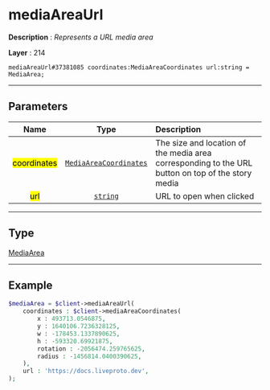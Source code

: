 # mediaAreaUrl

**Description** : *Represents a URL media area*

**Layer** : 214

```tl
mediaAreaUrl#37381085 coordinates:MediaAreaCoordinates url:string = MediaArea;
```

---

## Parameters

| Name | Type | Description |
| :---: | :---: | :--- |
| <mark>coordinates</mark> | [`MediaAreaCoordinates`](type/MediaAreaCoordinates) | The size and location of the media area corresponding to the URL button on top of the story media |
| <mark>url</mark> | [`string`](type/string) | URL to open when clicked |

---

## Type

[MediaArea](type/MediaArea)

---

## Example

```php
$mediaArea = $client->mediaAreaUrl(
	coordinates : $client->mediaAreaCoordinates(
		x : 493713.0546875,
		y : 1640106.7236328125,
		w : -178453.1337890625,
		h : -593320.69921875,
		rotation : -2056474.259765625,
		radius : -1456814.0400390625,
	),
	url : 'https://docs.liveproto.dev',
);
```
